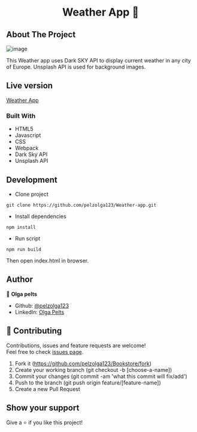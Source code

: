 <h1 align="center">Weather App 👋</h1>

## About The Project

![image](https://user-images.githubusercontent.com/20416431/72342263-c2f4a100-36d4-11ea-9d4b-e5bdd750e7e5.png)

This Weather app uses Dark SKY API to display current weather in any city of Europe. Unsplash API is used for background images.

## Live version
[Weather App](https://pelzolga123.github.io/Weather-app/)

### Built With
* HTML5
* Javascript
* CSS
* Webpack
* Dark Sky API
* Unsplash API

## Development

* Clone project
```
git clone https://github.com/pelzolga123/Weather-app.git
```
* Install dependencies
```
npm install
```
* Run script
```
npm run build
```
Then open index.html in browser.

## Author
👤 **Olga pelts**
   - Github: [@pelzolga123](https://github.com/pelzolga123)
   - LinkedIn: [Olga Pelts](https://www.linkedin.com/in/olga-pelts/)

## 🤝 Contributing

Contributions, issues and feature requests are welcome!<br />Feel free to check [issues page](https://github.com/pelzolga123/Weather-app/issues).

1. Fork it (https://github.com/pelzolga123/Bookstore/fork)
2. Create your working branch (git checkout -b [choose-a-name])
3. Commit your changes (git commit -am 'what this commit will fix/add')
4. Push to the branch (git push origin feature/[feature-name])
5. Create a new Pull Request

## Show your support

Give a ⭐️ if you like this project!

